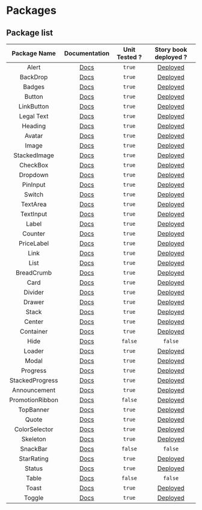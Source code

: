 # Packages

## Package list

| Package Name   | Documentation    | Unit Tested ?   | Story book deployed ? | 
|:----------:|:-------------:|:-------------:| :-------------:| 
| Alert |  [Docs](./src/components/Alert/README.md) | `true` | [Deployed](https://wafflecss-jithinqw.vercel.app/?path=/docs/alert--alert-intraction) |
| BackDrop |  [Docs](./src/components/Backdrop/README.md) | `true` | [Deployed](https://wafflecss-jithinqw.vercel.app/?path=/docs/backdrop--default-backdrop) |
| Badges |  [Docs](./src/components/Badge/README.md) | `true` | [Deployed](https://wafflecss-jithinqw.vercel.app/?path=/docs/alert--alert-intraction) |
| Button |  [Docs](./src/components/Basic/Button/README.md) | `true` | [Deployed](https://wafflecss-jithinqw.vercel.app/?path=/docs/button--default-button) |
| LinkButton |  [Docs](./src/components/Basic/Button/LinkButton/README.md) | `true`| [Deployed](https://wafflecss-jithinqw.vercel.app/?path=/docs/linkbutton--link-button-lg) |
| Legal Text |  [Docs](./src/components/Basic/Heading/LegalText/README.md) | `true` | [Deployed](https://wafflecss-jithinqw.vercel.app/?path=/docs/legaltext--large-size-legal-text) |
| Heading |  [Docs](./src/components/Basic/Heading/README.md) | `true` | [Deployed](https://wafflecss-jithinqw.vercel.app/?path=/docs/heading--small) |
| Avatar |  [Docs](./src/components/Basic/Image/Avatar/README.md) | `true` | [Deployed](https://wafflecss-jithinqw.vercel.app/?path=/docs/avatar--avatar-default) |
| Image |  [Docs](./src/components/Basic/Image/README.md) | `true` | [Deployed](https://wafflecss-jithinqw.vercel.app/?path=/docs/image--image-default) |
| StackedImage |  [Docs](./src/components/Basic/Image/StackedImage/README.md) | `true` | [Deployed](https://wafflecss-jithinqw.vercel.app/?path=/docs/stackedimage--image-default) |
| CheckBox |  [Docs](./src/components/Basic/Input/CheckBox/README.md) | `true` | [Deployed](https://wafflecss-jithinqw.vercel.app/?path=/docs/checkbox--checkbox-default) |
| Dropdown |  [Docs](./src/components/Basic/Input/Dropdown/README.md) | `true` | [Deployed](https://wafflecss-jithinqw.vercel.app/?path=/docs/dropdown--default) |
| PinInput |  [Docs](./src/components/Basic/Input/PinInput/README.md) | `true` | [Deployed](https://wafflecss-jithinqw.vercel.app/?path=/docs/pininput--default-pin-input) |
| Switch |  [Docs](./src/components/Basic/Input/Switch/README.md) | `true` | [Deployed](https://wafflecss-jithinqw.vercel.app/?path=/docs/switch--switch-primary) |
| TextArea |  [Docs](./src/components/Basic/Input/TextArea/README.md) | `true` | [Deployed](https://wafflecss-jithinqw.vercel.app/?path=/docs/textarea--default-text-area-input) |
| TextInput |  [Docs](./src/components/Basic/Input/TextInput/README.md) | `true` | [Deployed](https://wafflecss-jithinqw.vercel.app/?path=/docs/textinput--default-text-input) |
| Label |  [Docs](./src/components/Basic/Label/README.md) | `true` | [Deployed](https://wafflecss-jithinqw.vercel.app/?path=/docs/label--default-label) |
| Counter |  [Docs](./src/components/Basic/Label/Counter/README.md) | `true` | [Deployed](https://wafflecss-jithinqw.vercel.app/?path=/docs/counter--counter-default) |
| PriceLabel |  [Docs](./src/components/Basic/Label/PriceLabel/README.md) | `true` | [Deployed](https://wafflecss-jithinqw.vercel.app/?path=/docs/pricelabel--default-price-label) |
| Link |  [Docs](./src/components/Basic/Link/README.md) | `true` | [Deployed](https://wafflecss-jithinqw.vercel.app/?path=/docs/link--primary) |
| List |  [Docs](./src/components/Basic/List/README.md) | `true` | [Deployed](https://wafflecss-jithinqw.vercel.app/?path=/docs/list--ordered-list) |
| BreadCrumb |  [Docs](./src/components/BreadCrumb/README.md) | `true` | [Deployed](https://wafflecss-jithinqw.vercel.app/?path=/docs/breadcrumb--default-bread-crumb) |
| Card |  [Docs](./src/components/Card/README.md) | `true` | [Deployed](https://wafflecss-jithinqw.vercel.app/?path=/docs/card--card-template) |
| Divider |  [Docs](./src/components/Divider/README.md) | `true` | [Deployed](https://wafflecss-jithinqw.vercel.app/?path=/docs/divider--dot-template) |
| Drawer |  [Docs](./src/components/Drawer/README.md) | `true` | [Deployed](https://wafflecss-jithinqw.vercel.app/?path=/docs/drawer--default) |
| Stack |  [Docs](./src/components/Layout/Stack/README.md) | `true` | [Deployed](https://wafflecss-jithinqw.vercel.app/?path=/docs/stack--default-stack) |
| Center |  [Docs](./src/components/Layout/Center/README.md) | `true` | [Deployed](https://wafflecss-jithinqw.vercel.app/?path=/docs/center--center-align) |
| Container |  [Docs](./src/components/Layout/Container/README.md) | `true` | [Deployed](https://wafflecss-jithinqw.vercel.app/?path=/docs/container--container-default) |
| Hide |  [Docs](./src/components/Layout/Hide/README.md) | `false` | `false` |
| Loader |  [Docs](./src/components/Loader/README.md) | `true` | [Deployed](https://wafflecss-jithinqw.vercel.app/?path=/docs/loader--default) |
| Modal |  [Docs](./src/components/Modal/README.md) | `true` | [Deployed](https://wafflecss-jithinqw.vercel.app/?path=/docs/modal--default) |
| Progress |  [Docs](./src/components/Progress/README.md) | `true` | [Deployed](https://wafflecss-jithinqw.vercel.app/?path=/docs/progress--default-progress-bar) |
| StackedProgress |  [Docs](./src/components/Progress/StackedProgress/README.md) | `true` | [Deployed](https://wafflecss-jithinqw.vercel.app/?path=/docs/stackedprogress--progress-default) |
| Announcement |  [Docs](./src/components/Promotions/Announcement/README.md) | `true` | [Deployed](https://wafflecss-jithinqw.vercel.app/?path=/docs/announcement--annocement-default)
| PromotionRibbon |  [Docs](./src/components/Promotions/PromotionRibbon/README.md) | `false` | [Deployed](https://wafflecss-jithinqw.vercel.app/?path=/docs/promotionribbon--star-rating-template) |
| TopBanner |  [Docs](./src/components/Promotions/TopBanner/TopBanner.tsx) | `true` | [Deployed](https://wafflecss-jithinqw.vercel.app/?path=/docs/topbanner--toggleprimary) |
| Quote |  [Docs](./src/components/Quote/README.md) | `true` | [Deployed](https://wafflecss-jithinqw.vercel.app/?path=/docs/quote--default-quote) |
| ColorSelector |  [Docs](./src/components/Selector/ColorSelector/README.md) | `true` | [Deployed](https://wafflecss-jithinqw.vercel.app/?path=/docs/colorselector--color-selector-default) |
| Skeleton |  [Docs](./src/components/Skeleton/README.md) | `true` | [Deployed](https://wafflecss-jithinqw.vercel.app/?path=/docs/skeleton--column-skeleton) |
| SnackBar |  [Docs](./src/components/SnackBar/README.md) | `false` | `false` |
| StarRating |  [Docs](./src/components/StarRating/README.md) | `true` | [Deployed](https://wafflecss-jithinqw.vercel.app/?path=/docs/starrating--star-rating-template) |
| Status |  [Docs](./src/components/Status/README.md) | `true` | [Deployed](https://wafflecss-jithinqw.vercel.app/?path=/docs/status--status-default) |
| Table |  [Docs](./src/components/Table/Table.props.ts) | `false` | `false` |
| Toast |  [Docs](./src/components/Toast/README.md) | `true` | [Deployed](https://wafflecss-jithinqw.vercel.app/?path=/docs/toast--toastprimary) |
| Toggle |  [Docs](./src/components/Toggle/README.md) | `true` | [Deployed](https://wafflecss-jithinqw.vercel.app/?path=/docs/toggle--toggleprimary) |
